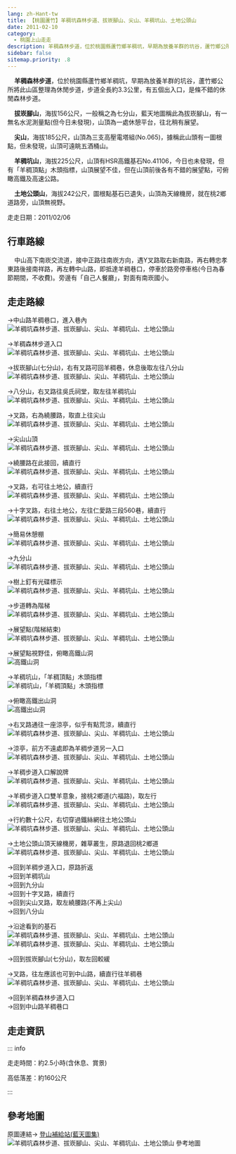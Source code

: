 ```yaml
---
lang: zh-Hant-tw
title: 【桃園蘆竹】羊稠坑森林步道、拔崁腳山、尖山、羊稠坑山、土地公頭山
date: 2011-02-10
category: 
  - 桃園上山走走
description: 羊稠森林步道，位於桃園縣蘆竹鄉羊稠坑，早期為放養羊群的坑谷，蘆竹鄉公所將此山區整理為休閒步道，步道全長約3.3公里，有五個出入口，是條不錯的休閒森林步道。 拔崁腳山，海拔156公尺，一般稱之為七分山，藍天地圖稱此為拔崁腳山，有一無名水泥測量點(但今日未發現)，山頂為一處休憩平台，往北稍有展望。
sidebar: false
sitemap.priority: .8
---
```


    **羊稠森林步道**，位於桃園縣蘆竹鄉羊稠坑，早期為放養羊群的坑谷，蘆竹鄉公所將此山區整理為休閒步道，步道全長約3.3公里，有五個出入口，是條不錯的休閒森林步道。  

    **拔崁腳山**，海拔156公尺，一般稱之為七分山，藍天地圖稱此為拔崁腳山，有一無名水泥測量點(但今日未發現)，山頂為一處休憩平台，往北稍有展望。  

<!-- more -->

    **尖山**，海拔185公尺，山頂為三支高壓電塔組(No.065)，據稱此山頭有一圖根點，但未發現，山頂可遠眺五酒桶山。  

    **羊稠坑山**，海拔225公尺，山頂有HSR高鐵基石No.41106，今日也未發現，但有「羊稠頂點」木頭指標，山頂展望不佳，但在山頂前後各有不錯的展望點，可俯瞰高鐵及高速公路。  

    **土地公頭山**，海拔242公尺，圖根點基石已遺失，山頂為天線機房，就在桃2鄉道路旁，山頂無視野。

走走日期：2011/02/06

## 行車路線
    中山高下南崁交流道，接中正路往南崁方向，遇Y叉路取右新南路，再右轉忠孝東路後接南祥路，再左轉中山路，即抵達羊稠巷口，停車於路旁停車格(今日為春節期間，不收費)。旁邊有「自己人餐廳」，對面有南崁國小。

## 走走路線
→中山路羊稠巷口，進入巷內  
![羊稠坑森林步道、拔崁腳山、尖山、羊稠坑山、土地公頭山](https://1013399.github.io/image-5/262/177504476_l.jpg)

→羊稠森林步道入口  
![羊稠坑森林步道、拔崁腳山、尖山、羊稠坑山、土地公頭山](https://1013399.github.io/image-5/262/177504478_l.jpg)

→拔崁腳山(七分山)，右有叉路可回羊稠巷，休息後取左往八分山  
![羊稠坑森林步道、拔崁腳山、尖山、羊稠坑山、土地公頭山](https://1013399.github.io/image-5/262/177504480_l.jpg)

→八分山，右叉路往吳氏祠堂，取左往羊稠坑山  
![羊稠坑森林步道、拔崁腳山、尖山、羊稠坑山、土地公頭山](https://1013399.github.io/image-5/262/177504481_l.jpg)

→叉路，右為繞腰路，取直上往尖山  
![羊稠坑森林步道、拔崁腳山、尖山、羊稠坑山、土地公頭山](https://1013399.github.io/image-5/262/177504483_l.jpg)

→尖山山頂  
![羊稠坑森林步道、拔崁腳山、尖山、羊稠坑山、土地公頭山](https://1013399.github.io/image-5/262/177504484_l.jpg)

→繞腰路在此接回，續直行  
![羊稠坑森林步道、拔崁腳山、尖山、羊稠坑山、土地公頭山](https://1013399.github.io/image-5/262/177504487_l.jpg)

→叉路，右可往土地公，續直行  
![羊稠坑森林步道、拔崁腳山、尖山、羊稠坑山、土地公頭山](https://1013399.github.io/image-5/262/177504490_l.jpg)

→十字叉路，右往土地公，左往仁愛路三段560巷，續直行  
![羊稠坑森林步道、拔崁腳山、尖山、羊稠坑山、土地公頭山](https://1013399.github.io/image-5/262/177504492_l.jpg)

→簡易休憩棚  
![羊稠坑森林步道、拔崁腳山、尖山、羊稠坑山、土地公頭山](https://1013399.github.io/image-5/262/177504494_l.jpg)

→九分山  
![羊稠坑森林步道、拔崁腳山、尖山、羊稠坑山、土地公頭山](https://1013399.github.io/image-5/262/177504495_l.jpg)

→樹上釘有光碟標示  
![羊稠坑森林步道、拔崁腳山、尖山、羊稠坑山、土地公頭山](https://1013399.github.io/image-5/262/177504497_l.jpg)

→步道轉為階梯  
![羊稠坑森林步道、拔崁腳山、尖山、羊稠坑山、土地公頭山](https://1013399.github.io/image-5/262/177504499_l.jpg)

→展望點(階梯結束)  
![羊稠坑森林步道、拔崁腳山、尖山、羊稠坑山、土地公頭山](https://1013399.github.io/image-5/262/177504501_l.jpg)

→展望點視野佳，俯瞰高鐵山洞  
![高鐵山洞](https://1013399.github.io/image-5/262/177504502_l.jpg)

→羊稠坑山，「羊稠頂點」木頭指標  
![羊稠坑山，「羊稠頂點」木頭指標](https://1013399.github.io/image-5/262/177504509_l.jpg)

→俯瞰高鐵出山洞  
![高鐵出山洞](https://1013399.github.io/image-5/262/177504512_l.jpg)

→右叉路通往一座涼亭，似乎有點荒涼，續直行  
![羊稠坑森林步道、拔崁腳山、尖山、羊稠坑山、土地公頭山](https://1013399.github.io/image-5/262/177504514_l.jpg)

→涼亭，前方不遠處即為羊稠步道另一入口  
![羊稠坑森林步道、拔崁腳山、尖山、羊稠坑山、土地公頭山](https://1013399.github.io/image-5/262/177504517_l.jpg)

→羊稠步道入口解說牌  
![羊稠坑森林步道、拔崁腳山、尖山、羊稠坑山、土地公頭山](https://1013399.github.io/image-5/262/177504519_l.jpg)

→羊稠步道入口雙羊意象，接桃2鄉道(六福路)，取左行  
![羊稠坑森林步道、拔崁腳山、尖山、羊稠坑山、土地公頭山](https://1013399.github.io/image-5/262/177504521_l.jpg)

→行約數十公尺，右切穿過鐵絲網往土地公頭山  
![羊稠坑森林步道、拔崁腳山、尖山、羊稠坑山、土地公頭山](https://1013399.github.io/image-5/262/177504526_l.jpg)

→土地公頭山頂天線機房，雜草叢生，原路退回桃2鄉道  
![羊稠坑森林步道、拔崁腳山、尖山、羊稠坑山、土地公頭山](https://1013399.github.io/image-5/262/177504528_l.jpg)

→回到羊稠步道入口，原路折返  
→回到羊稠坑山  
→回到九分山  
→回到十字叉路，續直行  
→回到尖山叉路，取左繞腰路(不再上尖山)  
→回到八分山

→沿途看到的基石  
![羊稠坑森林步道、拔崁腳山、尖山、羊稠坑山、土地公頭山](https://1013399.github.io/image-5/262/177504482_l.jpg)  
![羊稠坑森林步道、拔崁腳山、尖山、羊稠坑山、土地公頭山](https://1013399.github.io/image-5/262/177504530_l.jpg)

→回到拔崁腳山(七分山)，取左回較緩

→叉路，往左應該也可到中山路，續直行往羊稠巷  
![羊稠坑森林步道、拔崁腳山、尖山、羊稠坑山、土地公頭山](https://1013399.github.io/image-5/262/177504533_l.jpg)

→回到羊稠森林步道入口  
→回到中山路羊稠巷口


## 走走資訊

::: info

走走時間：約2.5小時(含休息、賞景)

高低落差：約160公尺

:::

## 參考地圖
原圖連結→ [登山補給站(藍天圖集)](http://www.keepon.com.tw/ActiveSite/Article/One.asp?ArticleID=6200)  
![羊稠坑森林步道、拔崁腳山、尖山、羊稠坑山、土地公頭山 參考地圖](https://1013399.github.io/image-5/262/177504557_l.jpg)